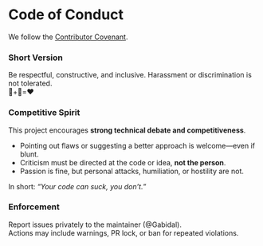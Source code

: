 # Code of Conduct

We follow the [Contributor Covenant](https://www.contributor-covenant.org/version/3/0/code_of_conduct/).

### Short Version
Be respectful, constructive, and inclusive. Harassment or discrimination is not tolerated.  
🫘+🧊=❤️

### Competitive Spirit
This project encourages **strong technical debate and competitiveness**.  
- Pointing out flaws or suggesting a better approach is welcome—even if blunt.  
- Criticism must be directed at the code or idea, **not the person**.  
- Passion is fine, but personal attacks, humiliation, or hostility are not.  

In short: *“Your code can suck, you don’t.”*

### Enforcement
Report issues privately to the maintainer (@Gabidal).  
Actions may include warnings, PR lock, or ban for repeated violations.
